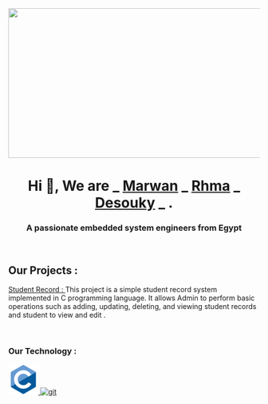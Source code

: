 <img src="https://th.bing.com/th/id/R.236ea8f55ec77aee6562226060e0895b?rik=KJ0FGdj%2fyFtrjQ&pid=ImgRaw&r=0" align="center" height="300px" width="1024" >
<h1 align="center" >Hi 👋, We are _ <a href="https://github.com/Marwan74">Marwan</a> _ <a href="https://github.com/rhmaElghareeb">Rhma</a> _  <a href="https://github.com/Desoukyreda">Desouky</a> _ .</h1>
<h3 align="center">A passionate embedded system engineers from Egypt </h3>
<br>
<h2>Our Projects : </h2>
<p><a href="Student_record">Student Record : </a>This project is a simple student record system implemented in C programming language. It allows Admin to perform basic operations such as adding, updating, deleting, and viewing student records and student to view and edit .</p>
<br>

<h3>Our Technology : </h3>
 <a href="https://www.cprogramming.com/" target="_blank" rel="noreferrer"> <img src="https://raw.githubusercontent.com/devicons/devicon/master/icons/c/c-original.svg" alt="c" width="60" height="60"/> </a>      <span>   </span>           <a href="https://git-scm.com/" target="_blank" rel="noreferrer"> <img src="https://www.vectorlogo.zone/logos/git-scm/git-scm-icon.svg" alt="git" width="60" height="60"/> </a>
